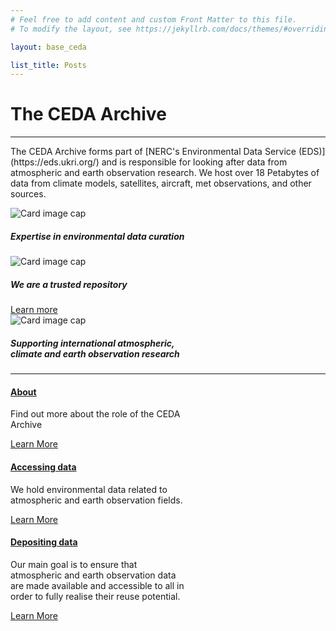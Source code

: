 ```yaml
---
# Feel free to add content and custom Front Matter to this file.
# To modify the layout, see https://jekyllrb.com/docs/themes/#overriding-theme-defaults

layout: base_ceda

list_title: Posts
---
```



    
<div class="row">
    <div class="col-md-12">
        <div class="jumbotron">
            <h1 class="display-4">The CEDA Archive</h1>
            <hr class="my-4">
            <p>The CEDA Archive forms part of [NERC's Environmental Data Service (EDS)](https://eds.ukri.org/) and is responsible for looking after data from atmospheric and earth observation research. We host over 18 Petabytes of data from climate models, satellites, aircraft, met observations, and other sources.</p>
        </div>


<div class="card-deck">
    <div class="card text-center" style="width: 18rem;">
        <img class="card-img-top" src="{{site.baseurl}}/static/home-cropped-noaa-ujsujr3cgem-unsplash.jpg" alt="Card image cap">
        <div class="card-body">
            <h5 class="card-title">Expertise in environmental data curation</h5>
            <p class="card-text"></p>
        </div>
    </div>

<div class="card text-center" style="width: 18rem;">
        <img class="card-img-top" src="{{site.baseurl}}/static/core-trust-seal-px-300_height.jpeg" alt="Card image cap">
        <div class="card-body">
            <h5 class="card-title">We are a trusted repository</h5>
            <p class="card-text"></p>
                <a href="https://www.coretrustseal.org/wp-content/uploads/2021/06/20210629-CEDA_CTS_Certification_2020-2022.pdf" class="btn btn-primary">Learn more</a>
        </div>
    </div>

<div class="card text-center" style="width: 18rem;">
        <img class="card-img-top" src="{{site.baseurl}}/static/uk-pxheight-334-s3a_sl_2_wst____20210804t104352_20210804t104652_20210804t125626_0179_074_379_1980_mar_o_nr_003_wst_brightness_temperature_channel_3.png" alt="Card image cap">
        <div class="card-body">
            <h5 class="card-title">Supporting international atmospheric, climate and earth observation research</h5>
            <p class="card-text"></p>
        </div>
    </div>
</div>
            <hr class="my-4">



<div class="card-deck">
    
        
<div class="card text-center" style="width: 18rem;">
                        <div class="card-header">
                            <span class="fa-stack fa-4x">
                                <i class="fa fa-circle fa-stack-2x text-primary"></i>
                                <i class="fa fa-info-circle fa-stack-1x fa-inverse"></i>
                            </span>
                        </div>
                        <div class="card-body">
                            <h4 class="card-title"><a class="inherit-color" href="about/">About</a></h4>
                    <p class="card-text"></p><p><span>Find out more about the role of the CEDA Archive</span></p><p></p>
                    <a href="about/" class="btn btn-default">Learn More</a>
                        </div>
                    </div>
        
<div class="card text-center" style="width: 18rem;">
            <div class="card-header">
            <span class="fa-stack fa-4x">
                                <i class="fas fa-circle fa-stack-2x text-primary"></i>
                                <i class="fas fa-download fa-stack-1x fa-inverse"></i>
                            </span>
            </div>
                <div class="card-body">
                    <h4 class="card-title"><a class="inherit-color" href="about/accessing-data">Accessing data</a></h4>
            <p class="card-text"></p><p><span>We hold environmental data related to atmospheric and earth observation fields.&nbsp;</span></p><p></p>
            <a href="about/accessing-data/" class="btn btn-default">Learn More</a>
                </div>
            </div>
        
<div class="card text-center" style="width: 18rem;">
            <div class="card-header">    
                        
<span class="fa-stack fa-4x">
                                <i class="fas fa-circle fa-stack-2x text-primary"></i>
                                <i class="fas fa-upload fa-stack-1x fa-inverse"></i>
                            </span>
                        

</div>
                <div class="card-body">
                    <h4 class="card-title"><a class="inherit-color" href="about/depositing-data/">Depositing data</a></h4>
            <p class="card-text"></p><p><span>Our main goal is to ensure that atmospheric and earth observation data are made available and accessible to all in order to fully realise their reuse potential.&nbsp;</span></p><p></p>
            <a href="about/depositing-data/" class="btn btn-default">Learn More</a>
                </div>
            </div>
        </div>


</div>


